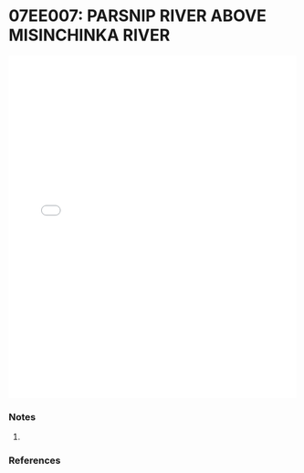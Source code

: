 # 07EE007: PARSNIP RIVER ABOVE MISINCHINKA RIVER

<iframe src="/_static/stations/07EE007_fdc.html" width="100%" height="600" frameborder="0"></iframe>

### Notes
1. 

### References

